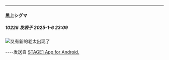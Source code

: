 ﻿
*****

####  黑上シグマ  
##### 1022#       发表于 2025-1-6 23:09

<img src="https://static.saraba1st.com/image/smiley/face2017/067.png" referrerpolicy="no-referrer">又有新的老太出现了

----发送自 [STAGE1 App for Android.](http://stage1.5j4m.com/?1.41)

